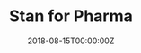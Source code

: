 ---
title: 'Stan for Pharma'
authors:
- Daniel Lee
date: '2018-08-15T00:00:00Z'

# Schedule page publish date (NOT proceeding's date).
publishDate: '20001-01-01T00:00:00Z'

# proceeding type.
# Legend: 0 = Uncategorized; 1 = Talk, 2 = Keynote, 3 = Workshop
# To add more update publications_types.toml and en.yaml
publication_types: ['3']
publication_type_description: Workshop

# proceeding name and optional abbreviated proceeding name.
publication: Presented at 2018 Conference
publication_short: Presented at 2018 Conference

abstract: 

tags:
- Rstudio
featured: false

links:
url_slides: ''
url_video: ''

---
